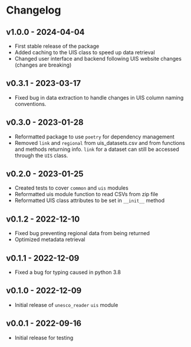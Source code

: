 # Changelog

## v1.0.0 - 2024-04-04
- First stable release of the package
- Added caching to the UIS class to speed up data retrieval
- Changed user interface and backend following UIS website changes (changes are breaking)

## v0.3.1 - 2023-03-17
- Fixed bug in data extraction to handle changes in UIS column naming
  conventions.

## v0.3.0 - 2023-01-28
- Reformatted package to use `poetry` for dependency management
- Removed `link` and `regional` from uis_datasets.csv and from 
functions and methods returning info. `link` for a dataset 
can still be accessed through the `UIS` class.

## v0.2.0 - 2023-01-25
- Created tests to cover `common` and `uis` modules
- Reformatted uis module function to read CSVs from zip file
- Reformatted UIS class attributes to be set in `__init__` method

## v0.1.2 - 2022-12-10
- Fixed bug preventing regional data from being returned
- Optimized metadata retrieval

## v0.1.1 - 2022-12-09
- Fixed a bug for typing caused in python 3.8

## v0.1.0 - 2022-12-09
- Initial release of `unesco_reader` `uis` module

## v0.0.1 - 2022-09-16

- Initial release for testing